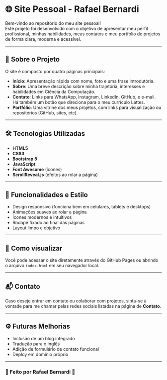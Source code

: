 # 🌐 Site Pessoal - Rafael Bernardi

Bem-vindo ao repositório do meu site pessoal!  
Este projeto foi desenvolvido com o objetivo de apresentar meu perfil profissional, minhas habilidades, meus contatos e meu portfólio de projetos de forma clara, moderna e acessível.

---

## 📄 Sobre o Projeto

O site é composto por quatro páginas principais:

- **Início**: Apresentação rápida com nome, foto e uma frase introdutória.
- **Sobre**: Uma breve descrição sobre minha trajetória, interesses e habilidades em Ciência da Computação.
- **Contato**: Links para WhatsApp, Instagram, LinkedIn, GitHub, e e-mail. Há também um botão que direciona para o meu currículo Lattes.
- **Portfólio**: Uma vitrine dos meus projetos, com links para visualização ou repositórios (GitHub, sites, etc).

---

## 🛠️ Tecnologias Utilizadas

- **HTML5**
- **CSS3**
- **Bootstrap 5**
- **JavaScript**
- **Font Awesome** (ícones)
- **ScrollReveal.js** (efeitos ao rolar a página)

---

## 🎨 Funcionalidades e Estilo

- Design responsivo (funciona bem em celulares, tablets e desktops)
- Animações suaves ao rolar a página
- Ícones modernos e intuitivos
- Rodapé fixado ao final das páginas
- Layout limpo e objetivo

---

## 📁 Como visualizar

Você pode acessar o site diretamente através do GitHub Pages ou abrindo o arquivo `index.html` em seu navegador local.

---

## 📬 Contato

Caso deseje entrar em contato ou colaborar com projetos, sinta-se à vontade para me chamar pelas redes sociais listadas na página de **Contato**.

---

## ⚙️ Futuras Melhorias

- Inclusão de um blog integrado
- Tradução para o inglês
- Adição de formulário de contato funcional
- Deploy em domínio próprio

---

### 🚀 Feito por Rafael Bernardi 🤘
